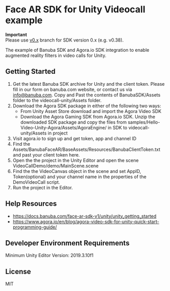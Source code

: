 # Face AR SDK for Unity Videocall example  
  
**Important**  
Please use [v0.x](../../tree/v0.x) branch for SDK version 0.x (e.g. v0.38).  
  
The example of Banuba SDK and Agora.io SDK integration to enable augmented reality filters in video calls for Unity.  
  
## Getting Started

1) Get the latest Banuba SDK archive for Unity and the client token. Please fill in our form on banuba.com website, or contact us via info@banuba.com. Copy and Past the contents of BanubaSDK/Assets folder to the videocall-unity/Assets folder.
2) Download the Agora SDK package in either of the following two ways:
    - From Unity Asset Store download and import the Agora Video SDK
    - Download the Agora Gaming SDK from Agora.io SDK. Unzip the downloaded SDK package and copy the files from samples/Hello-Video-Unity-Agora/Assets/AgoraEngine/ in SDK to videocall-unity/Assets in project
3) Visit agora.io to sign up and get token, app and channel ID
4) Find the Assets/BanubaFaceAR/BaseAssets/Resources/BanubaClientToken.txt and past your client token here.
5) Open the the project in the Unity Editor and open the scene VideoCallDemo/demo/MainScene.scene
6) Find the the VideoCanvas object in the scene and set AppID, Token(optional) and your channel name in the properties of the DemoVideoCall script.
7) Run the project in the Editor.

## Help Resources

 - https://docs.banuba.com/face-ar-sdk-v1/unity/unity_getting_started
 - https://www.agora.io/en/blog/agora-video-sdk-for-unity-quick-start-programming-guide/

## Developer Environment Requirements

Minimum Unity Editor Version: 2019.3.10f1

## License

MIT

